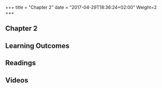 +++
title = "Chapter 2"
date = "2017-04-29T18:36:24+02:00"
Weight=2
+++

## Chapter 2

## Learning Outcomes



## Readings



## Videos

